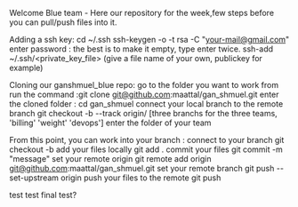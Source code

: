 Welcome Blue team -
Here our repository for the week,few steps before you can pull/push files into it.

Adding a ssh key:
cd ~/.ssh
ssh-keygen -o -t rsa -C "your-mail@gmail.com"
enter password : the best is to make it empty, type enter twice.
ssh-add ~/.ssh/<private_key_file> (give a file name of your own, publickey for example)

Cloning our ganshmuel_blue repo:
go to the folder you want to work from
run the command :git clone git@github.com:maattal/gan_shmuel.git
enter the cloned folder : cd gan_shmuel
connect your local branch to the remote branch git checkout -b <branch> --track origin/<branch>  [three branchs for the three teams, 'billing' 'weight' 'devops']
enter the folder of your team 
  
From this point, you can work into your branch :
connect to your branch git checkout -b <branch>
add your files locally git add .
commit your files git commit -m "message" <commit>
set your remote origin git remote add origin git@github.com:maattal/gan_shmuel.git
set your remote branch git push --set-upstream origin <branch>
push your files to the remote git push

test
test
final test?
